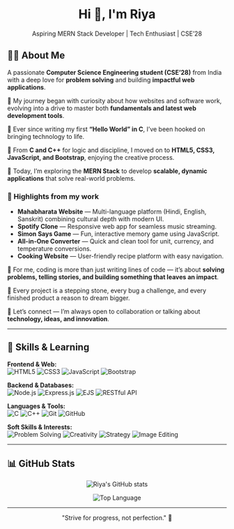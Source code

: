 <h1 align="center">Hi 👋, I'm Riya</h1> 
<p align="center">  
Aspiring MERN Stack Developer |  Tech Enthusiast | CSE’28  
</p> 
  
## 👩‍💻 About Me 

A passionate **Computer Science Engineering student (CSE’28)** from India with a deep love for **problem solving**  and building **impactful web  applications**.  

🔹 My journey began with curiosity about how websites and software work, evolving into a drive to master both **fundamentals and latest web development tools**.  

🔹 Ever since writing my first **“Hello World” in C**, I’ve been hooked on bringing technology to life.  

🔹 From **C and C++** for logic and discipline, I moved on to **HTML5, CSS3, JavaScript, and Bootstrap**, enjoying the creative process.  

🔹 Today, I’m exploring the **MERN Stack** to develop **scalable, dynamic applications** that solve real-world problems.  

### 🚀 Highlights from my work
- **Mahabharata Website** — Multi-language platform (Hindi, English, Sanskrit) combining cultural depth with modern UI.  
- **Spotify Clone** — Responsive web app for seamless music streaming.  
- **Simon Says Game** — Fun, interactive memory game using JavaScript.  
- **All-in-One Converter** — Quick and clean tool for unit, currency, and temperature conversions.  
- **Cooking Website** — User-friendly recipe platform with easy navigation.  

🔹 For me, coding is more than just writing lines of code — it’s about **solving problems, telling stories, and building something that leaves an impact**.  

🔹 Every project is a stepping stone, every bug a challenge, and every finished product a reason to dream bigger.  

🤝 Let’s connect — I’m always open to collaboration or talking about **technology, ideas, and innovation**.  

  

---

## 🌱 Skills & Learning

**Frontend & Web:**  
![HTML5](https://img.shields.io/badge/HTML5-E34F26?style=for-the-badge&logo=html5&logoColor=white) 
![CSS3](https://img.shields.io/badge/CSS3-1572B6?style=for-the-badge&logo=css3&logoColor=white) 
![JavaScript](https://img.shields.io/badge/JavaScript-F7DF1E?style=for-the-badge&logo=javascript&logoColor=black) 
![Bootstrap](https://img.shields.io/badge/Bootstrap-7952B3?style=for-the-badge&logo=bootstrap&logoColor=white) 

**Backend & Databases:**  
![Node.js](https://img.shields.io/badge/Node.js-339933?style=for-the-badge&logo=node.js&logoColor=white) 
![Express.js](https://img.shields.io/badge/Express.js-000000?style=for-the-badge&logo=express&logoColor=white) 
![EJS](https://img.shields.io/badge/EJS-000000?style=for-the-badge&logo=ejs&logoColor=white) 
![RESTful API](https://img.shields.io/badge/RESTful_API-FF6C37?style=for-the-badge) 

**Languages & Tools:**  
![C](https://img.shields.io/badge/C-00599C?style=for-the-badge&logo=c&logoColor=white) 
![C++](https://img.shields.io/badge/C++-00599C?style=for-the-badge&logo=c%2B%2B&logoColor=white) 
![Git](https://img.shields.io/badge/Git-F05032?style=for-the-badge&logo=git&logoColor=white) 
![GitHub](https://img.shields.io/badge/GitHub-181717?style=for-the-badge&logo=github&logoColor=white) 

**Soft Skills & Interests:**  
![Problem Solving](https://img.shields.io/badge/Problem_Solving-FF69B4?style=for-the-badge) 
![Creativity](https://img.shields.io/badge/Creativity-8A2BE2?style=for-the-badge) 
![Strategy](https://img.shields.io/badge/Strategy-20B2AA?style=for-the-badge) 
![Image Editing](https://img.shields.io/badge/Image_Editing-FFA500?style=for-the-badge)

---

## 📊 GitHub Stats
<p align="center">
  <img src="https://github-readme-stats.vercel.app/api?username=Riyajindal525&show_icons=true&theme=light" alt="Riya's GitHub stats">
</p>
<p align="center">
  <img src="https://github-readme-stats.vercel.app/api/top-langs/?username=Riyajindal525&layout=compact&theme=light" alt="Top Language ">
</p>

---

<p align="center">
  "Strive for progress, not perfection." 🚀
</p>
